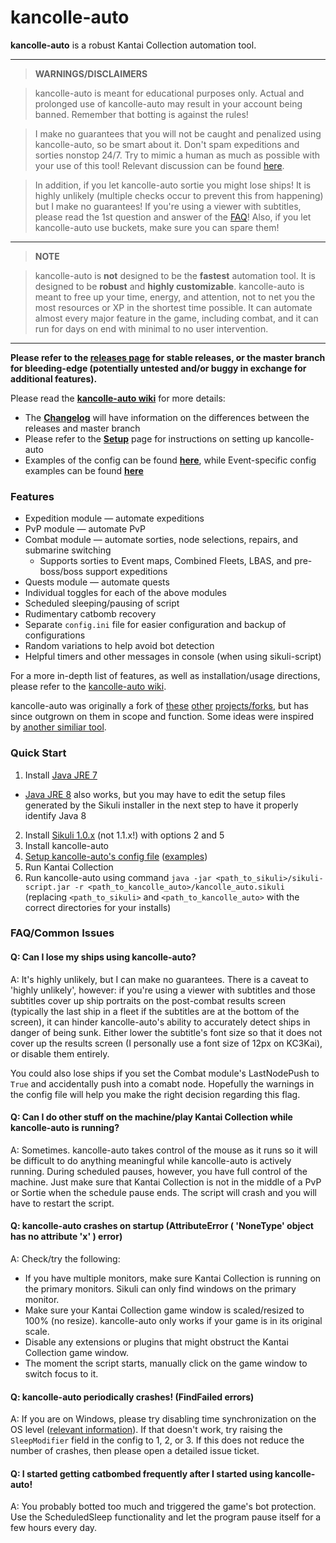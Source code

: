 # kancolle-auto

**kancolle-auto** is a robust Kantai Collection automation tool.

***

>**WARNINGS/DISCLAIMERS**

> kancolle-auto is meant for educational purposes only. Actual and prolonged use of kancolle-auto may result in your account being banned. Remember that botting is against the rules!

> I make no guarantees that you will not be caught and penalized using kancolle-auto, so be smart about it. Don't spam expeditions and sorties nonstop 24/7. Try to mimic a human as much as possible with your use of this tool! Relevant discussion can be found [here](https://github.com/mrmin123/kancolle-auto/issues/130).

> In addition, if you let kancolle-auto sortie you might lose ships! It is highly unlikely (multiple checks occur to prevent this from happening) but I make no guarantees! If you're using a viewer with subtitles, please read the 1st question and answer of the [FAQ](#faqcommon-issues)! Also, if you let kancolle-auto use buckets, make sure you can spare them!

***

>**NOTE**

> kancolle-auto is **not** designed to be the **fastest** automation tool. It is designed to be **robust** and **highly customizable**. kancolle-auto is meant to free up your time, energy, and attention, not to net you the most resources or XP in the shortest time possible. It can automate almost every major feature in the game, including combat, and it can run for days on end with minimal to no user intervention.

***

**Please refer to the [releases page](https://github.com/mrmin123/kancolle-auto/releases) for stable releases, or the master branch for bleeding-edge (potentially untested and/or buggy in exchange for additional features).**

Please read the [**kancolle-auto wiki**](https://github.com/mrmin123/kancolle-auto/wiki) for more details:

* The [**Changelog**](http://github.com/mrmin123/kancolle-auto/wiki/Changelog) will have information on the differences between the releases and master branch
* Please refer to the [**Setup**](https://github.com/mrmin123/kancolle-auto/wiki/Setup) page for instructions on setting up kancolle-auto
* Examples of the config can be found [**here**](https://github.com/mrmin123/kancolle-auto/wiki/Example-configs), while Event-specific config examples can be found [**here**](https://github.com/mrmin123/kancolle-auto/wiki/Example-Event-configs)


### Features

* Expedition module &mdash; automate expeditions
* PvP module &mdash; automate PvP
* Combat module &mdash; automate sorties, node selections, repairs, and submarine switching
  * Supports sorties to Event maps, Combined Fleets, LBAS, and pre-boss/boss support expeditions
* Quests module &mdash; automate quests
* Individual toggles for each of the above modules
* Scheduled sleeping/pausing of script
* Rudimentary catbomb recovery
* Separate `config.ini` file for easier configuration and backup of configurations
* Random variations to help avoid bot detection
* Helpful timers and other messages in console (when using sikuli-script)

For a more in-depth list of features, as well as installation/usage directions, please refer to the [kancolle-auto wiki](http://github.com/mrmin123/kancolle-auto/wiki).

kancolle-auto was originally a fork of [these](https://github.com/amylase/kancolle-auto) [other](https://github.com/Yukariin/kancolle-auto) [projects/forks](https://github.com/kevin01523/kancolle-auto), but has since outgrown on them in scope and function. Some ideas were inspired by [another similiar tool](https://github.com/tantinevincent/Onegai-ooyodosan).

### Quick Start

1. Install [Java JRE 7](http://www.oracle.com/technetwork/java/javase/downloads/jre7-downloads-1880261.html)
  * [Java JRE 8](http://www.oracle.com/technetwork/java/javase/downloads/jre8-downloads-2133155.html) also works, but you may have to edit the setup files generated by the Sikuli installer in the next step to have it properly identify Java 8
2. Install [Sikuli 1.0.x](https://launchpad.net/sikuli/sikulix/1.0.1) (not 1.1.x!) with options 2 and 5
3. Install kancolle-auto
4. [Setup kancolle-auto's config file](https://github.com/mrmin123/kancolle-auto/wiki/Setup-config.ini) ([examples](https://github.com/mrmin123/kancolle-auto/wiki/Example-configs))
5. Run Kantai Collection
6. Run kancolle-auto using command `java -jar <path_to_sikuli>/sikuli-script.jar -r <path_to_kancolle_auto>/kancolle_auto.sikuli` (replacing `<path_to_sikuli>` and `<path_to_kancolle_auto>` with the correct directories for your installs)

### FAQ/Common Issues

#### Q: Can I lose my ships using kancolle-auto?

A: It's highly unlikely, but I can make no guarantees. There is a caveat to 'highly unlikely', however: if you're using a viewer with subtitles and those subtitles cover up ship portraits on the post-combat results screen (typically the last ship in a fleet if the subtitles are at the bottom of the screen), it can hinder kancolle-auto's ability to accurately detect ships in danger of being sunk. Either lower the subtitle's font size so that it does not cover up the results screen (I personally use a font size of 12px on KC3Kai), or disable them entirely.

You could also lose ships if you set the Combat module's LastNodePush to `True` and accidentally push into a comabt node. Hopefully the warnings in the config file will help you make the right decision regarding this flag.

#### Q: Can I do other stuff on the machine/play Kantai Collection while kancolle-auto is running?

A: Sometimes. kancolle-auto takes control of the mouse as it runs so it will be difficult to do anything meaningful while kancolle-auto is actively running. During scheduled pauses, however, you have full control of the machine. Just make sure that Kantai Collection is not in the middle of a PvP or Sortie when the schedule pause ends. The script will crash and you will have to restart the script.

#### Q: kancolle-auto crashes on startup (AttributeError ( 'NoneType' object has no attribute 'x' ) error)

A: Check/try the following:

* If you have multiple monitors, make sure Kantai Collection is running on the primary monitors. Sikuli can only find windows on the primary monitor.
* Make sure your Kantai Collection game window is scaled/resized to 100% (no resize). kancolle-auto only works if your game is in its original scale.
* Disable any extensions or plugins that might obstruct the Kantai Collection game window.
* The moment the script starts, manually click on the game window to switch focus to it.

#### Q: kancolle-auto periodically crashes! (FindFailed errors)

A: If you are on Windows, please try disabling time synchronization on the OS level ([relevant information](https://answers.launchpad.net/sikuli/+question/194095)). If that doesn't work, try raising the `SleepModifier` field in the config to 1, 2, or 3. If this does not reduce the number of crashes, then please open a detailed issue ticket.

#### Q: I started getting catbombed frequently after I started using kancolle-auto!

A: You probably botted too much and triggered the game's bot protection. Use the ScheduledSleep functionality and let the program pause itself for a few hours every day.
